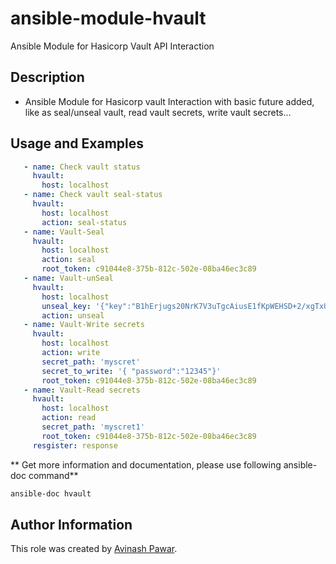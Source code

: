 # ansible-module-hvault
Ansible Module for Hasicorp Vault API Interaction

## Description
- Ansible Module for Hasicorp vault Interaction with  basic future added, like as seal/unseal vault, read vault secrets, write vault secrets...

## Usage and Examples

```yml
   - name: Check vault status
     hvault:
       host: localhost
   - name: Check vault seal-status
     hvault:
       host: localhost
       action: seal-status
   - name: Vault-Seal
     hvault:
       host: localhost
       action: seal
       root_token: c91044e8-375b-812c-502e-08ba46ec3c89
   - name: Vault-unSeal
     hvault:
       host: localhost
       unseal_key: '{"key":"B1hErjugs20NrK7V3uTgcAiusE1fKpWEHSD+2/xgTxU="}'
       action: unseal
   - name: Vault-Write secrets
     hvault:
       host: localhost
       action: write
       secret_path: 'myscret'
       secret_to_write: '{ "password":"12345"}'
       root_token: c91044e8-375b-812c-502e-08ba46ec3c89
   - name: Vault-Read secrets
     hvault:
       host: localhost
       action: read
       secret_path: 'myscret1'
       root_token: c91044e8-375b-812c-502e-08ba46ec3c89
     resgister: response
```
** Get more information and documentation, please use following ansible-doc command**
```sh
ansible-doc hvault
```

## Author Information

This role was created by [Avinash Pawar](http://devopstechie.com).

